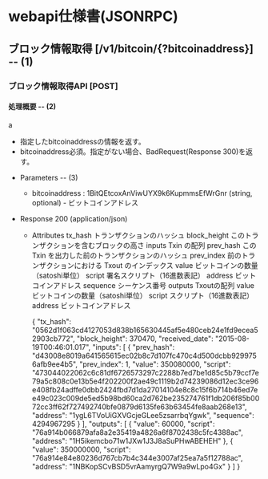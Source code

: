 
# webapi仕様書(JSONRPC)

## ブロック情報取得 [/v1/bitcoin/{?bitcoinaddress}] -- (1)
 
### ブロック情報取得API [POST]
 
#### 処理概要  -- (2)
a 
* 指定したbitcoinaddressの情報を返す。
* bitcoinaddress必須。指定がない場合、BadRequest(Response 300)を返す。
 
+ Parameters  -- (3)
 
    + bitcoinaddress : 1BitQEtcoxAnViwUYX9k6KupmmsEfWrGnr (string, optional) - ビットコインアドレス 

+ Response 200 (application/json)

    + Attributes
          tx_hash   トランザクションのハッシュ
          block_height  このトランザクションを含むブロックの高さ
          inputs  Txin の配列
              prev_hash   この Txin を出力した前のトランザクションのハッシュ
              prev_index  前のトランザクションにおける Txout のインデックス
              value   ビットコインの数量（satoshi単位）
              script  署名スクリプト（16進数表記）
              address   ビットコインアドレス
              sequence  シーケンス番号
          outputs   Txoutの配列
              value   ビットコインの数量（satoshi単位）
              script  スクリプト（16進数表記）
              address   ビットコインアドレス

        {
          "tx_hash": "0562d1f063cd4127053d838b165630445af5e480ceb24e1fd9ecea52903cb772",
          "block_height": 370470,
          "received_date": "2015-08-19T00:46:01.017",
          "inputs": [
            {
              "prev_hash": "d43008e8019a641565615ec02b8c7d107fc470c4d500dcbb9299756afb9ee4b5",
              "prev_index": 1,
              "value": 350080000,
              "script": "473044022062c6c81df6726573297c2288b7ed7be1d85c5b79ccf7e79a5c808c0e13b5e4f202200f2ae49c1119b2d74239086d12ec3ce96e408fb24adffe0dbb2424fbd7d1da27014104e8c8c15f6b714b46ed7ee49c023c009de5ed5b98bd60ca2d762be235274761f1db206f85b0072cc3ff62f727492740bfe0879d6135fe63b63454fe8aab268e13",
              "address": "1ygL6TVoUiGXVGcjeGLee5zsarrbqYgwk",
              "sequence": 4294967295
            }
          ],
          "outputs": [
            {
              "value": 60000,
              "script": "76a914b066879afa8a2e35419a4826a6f8702438c5fc4388ac",
              "address": "1H5ikemcbo71w1JXw1J3J8aSuPHwABEHEH"
            },
            {
              "value": 350000000,
              "script": "76a914e84e80236d767cb7b4c344e3007af25ea7a5f12788ac",
              "address": "1NBKopSCvBSD5vrAamyrgQ7W9a9wLpo4Gx"
            }
          ]
        }
